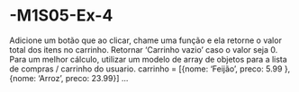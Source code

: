 # -M1S05-Ex-4
Adicione um botão que ao clicar, chame uma função e ela retorne o valor total dos itens no carrinho.  Retornar ‘Carrinho vazio’ caso o valor seja 0.  Para um melhor cálculo, utilizar um modelo de array de objetos para a lista de compras / carrinho do usuario.  carrinho = [{nome: ‘Feijão’, preco: 5.99 }, {nome: ‘Arroz’, preco: 23.99}]  ...
